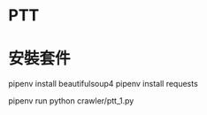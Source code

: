 # PTT

# 安裝套件
pipenv install beautifulsoup4
pipenv install requests


pipenv run python crawler/ptt_1.py